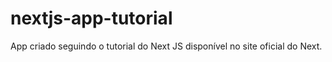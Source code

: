 # nextjs-app-tutorial
App criado seguindo o tutorial do Next JS disponível no site oficial do Next.
